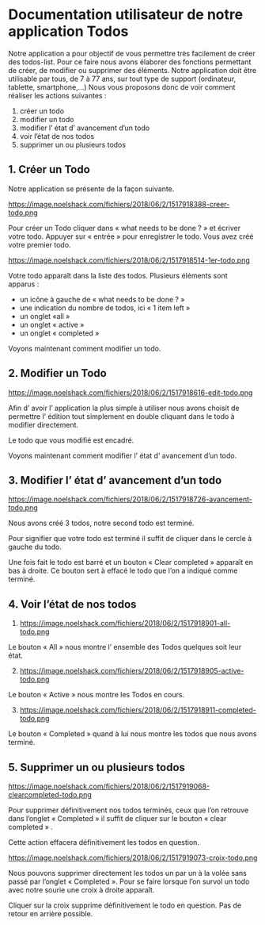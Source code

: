 # Documentation utilisateur de notre application Todos

Notre application a pour objectif de vous permettre très facilement de créer des todos-list.
Pour ce faire nous avons élaborer des fonctions permettant de créer, de modifier ou supprimer des éléments.
Notre application doit être utilisable par tous, de 7 à 77 ans, sur tout type de support (ordinateur, tablette, smartphone,…)
Nous vous proposons donc de voir comment réaliser les actions suivantes :
1. créer un todo
2. modifier un todo
3. modifier l’ état d’ avancement d’un todo
4. voir l’état de nos todos
5. supprimer un ou plusieurs  todos


## 1. Créer un Todo

Notre application se présente de la façon suivante.

https://image.noelshack.com/fichiers/2018/06/2/1517918388-creer-todo.png

Pour créer un Todo cliquer dans « what needs to be done ? » et écriver votre todo.
Appuyer sur « entrée » pour enregistrer le todo.
Vous avez créé votre premier todo.

https://image.noelshack.com/fichiers/2018/06/2/1517918514-1er-todo.png

Votre todo apparaît dans la liste des todos.
Plusieurs éléments sont apparus :
+ un icône à gauche de « what needs to be done ? »
+ une indication du nombre de todos, ici « 1 item left »
+ un onglet «all »
+ un onglet « active »
+ un onglet « completed »

Voyons maintenant comment modifier un todo.


## 2. Modifier un Todo

https://image.noelshack.com/fichiers/2018/06/2/1517918616-edit-todo.png

Afin d’ avoir l’ application la plus simple à utiliser nous avons choisit de permettre l’ édition tout simplement en double cliquant dans le todo à modifier directement.

Le todo que vous modifié est encadré.

Voyons  maintenant comment modifier l’ état d’ avancement d’un todo.


## 3. Modifier l’ état d’ avancement d’un todo

https://image.noelshack.com/fichiers/2018/06/2/1517918726-avancement-todo.png

Nous avons créé 3 todos, notre second todo est terminé.

Pour signifier que votre todo est terminé il suffit de cliquer dans le cercle à gauche du todo.

Une fois fait le todo est barré et un bouton « Clear completed » apparaît en bas à droite. Ce bouton sert à effacé le todo que l’on a indiqué comme terminé.


## 4. Voir l’état de nos todos

1. https://image.noelshack.com/fichiers/2018/06/2/1517918901-all-todo.png

Le bouton « All » nous montre l’ ensemble des Todos quelques soit leur état.

2. https://image.noelshack.com/fichiers/2018/06/2/1517918905-active-todo.png

Le bouton « Active » nous montre les Todos en cours.

3. https://image.noelshack.com/fichiers/2018/06/2/1517918911-completed-todo.png

Le bouton « Completed » quand à lui nous montre les todos que nous avons terminé.


## 5. Supprimer un ou plusieurs todos

https://image.noelshack.com/fichiers/2018/06/2/1517919068-clearcompleted-todo.png

Pour supprimer définitivement nos todos terminés, ceux que l’on retrouve dans l’onglet « Completed » il suffit de cliquer sur le bouton « clear completed » .

Cette action effacera définitivement les todos en question.


https://image.noelshack.com/fichiers/2018/06/2/1517919073-croix-todo.png

Nous pouvons supprimer directement les todos un par un à la volée sans passé par l’onglet « Completed ». Pour se faire lorsque l’on survol un todo avec notre sourie une croix à droite apparaît.

Cliquer sur la croix supprime définitivement le todo en question. Pas de retour en arrière possible.






